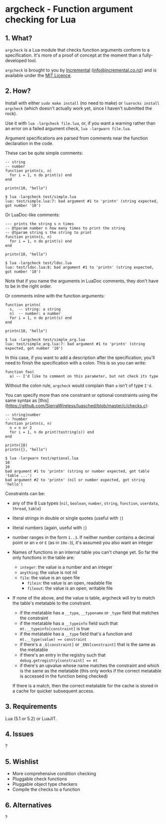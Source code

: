# argcheck - Function argument checking for Lua

## 1. What?

`argcheck` is a Lua module that checks function arguments conform to a
specification.
It's more of a proof of concept at the moment than a fully-developed tool.

`argcheck` is brought to you by
[Incremental](http://www.incremental.co.nz/) (<info@incremental.co.nz>)
and is available under the
[MIT Licence](http://www.opensource.org/licenses/mit-license.php).


## 2. How?

Install with either `sudo make install` (no need to make) or
`luarocks install argcheck` (which doesn't actually work yet, since I haven't
submitted the rock).

Use it with `lua -largcheck file.lua`, or, if you want a warning rather than
an error on a failed argument check, `lua -largwarn file.lua`.

Argument specifications are parsed from comments near the function declaration
in the code.

These can be quite simple comments:

    -- string
    -- number
    function printn(s, n)
      for i = 1, n do print(s) end
    end

    printn(10, "hello")

    $ lua -largcheck test/simple.lua 
    lua: test/simple.lua:7: bad argument #1 to 'printn' (string expected, got number '10')

Or LuaDoc-like comments:

    --- prints the string s n times
    -- @tparam number n how many times to print the string
    -- @tparam string s the string to print
    function printn(s, n)
      for i = 1, n do print(s) end
    end

    printn(10, "hello")

    $ lua -largcheck test/ldoc.lua 
    lua: test/ldoc.lua:8: bad argument #1 to 'printn' (string expected, got number '10')

Note that if you name the arguments in LuaDoc comments, they don't have to be
in the right order.

Or comments inline with the function arguments:

    function printn(
      s,  -- string: a string
      n)  -- number: a number
      for i = 1, n do print(s) end
    end

    printn(10, "hello")

    $ lua -largcheck test/simple_arg.lua 
    lua: test/simple_arg.lua:7: bad argument #1 to 'printn' (string expected, got number '10')

In this case, if you want to add a description after the specification,
you'll need to finish the specification with a colon.
This is so you can write:

    function foo(
      a) -- I'd like to comment on this parameter, but not check its type

Without the colon rule, `argcheck` would complain than `a` isn't of type
`I'd`.

You can specify more than one constraint or optional constraints using the
same syntax as [this]
(https://github.com/SierraWireless/luasched/blob/master/c/checks.c):

    -- string|number
    -- ?number
    function printn(s, n)
      n = n or 2
      for i = 1, n do print(tostring(s)) end
    end

    printn(10)
    printn({}, "hello")

    $ lua -largwarn test/optional.lua 
    10
    10
    bad argument #1 to 'printn' (string or number expected, got table 'table ...')
    bad argument #2 to 'printn' (nil or number expected, got string 'hello')

Constraints can be:
  * any of the 8 Lua types (`nil`, `boolean`, `number`, `string`, `function`,
    `userdata`, `thread`, `table`)
  * literal strings in double or single quotes (useful with `|`)
  * literal numbers (again, useful with `|`)
  * number ranges in the form `1..3`. 
    If neither number contains a decimal point or an `e` or `E`
    (as in `10e-3`), it's assumed you also want an integer
  * Names of functions in an internal table you can't change yet.
    So far the only functions in the table are:
    + `integer`: the value is a number and an integer
    + `anything`: the value is not nil
    + `file`: the value is an open file
      - `filein`: the value is an open, readable file
      - `fileout`: the value is an open, writable file
  * If none of the above, and the value is table, argcheck will try to match
    the table's metatable to the constraint.
    + if the metatable has a `__type`, `__typename` or `_type`
      field that matches the constraint
    + if the metatable has a `__typeinfo` field such that
      `mt.__typeinfo[constraint]` is true
    + if the metatable has a `__type` field that's a function and
      `mt.__type(value) == constraint`
    + if there's a `_G[constraint]` or `_ENV[constraint]` that is the same as
      the metatable
    + if there's an entry in the registry such that
      `debug.getregistry[constraint] == mt`
    + if there's an upvalue whose name matches the constraint and which is the
      same as the metatable (this only works if the correct metatable is
      accessed in the function being checked)

    If there is a match, then the correct metatable for the cache is stored in
    a cache for quicker subsequent access.


## 3. Requirements

Lua (5.1 or 5.2) or LuaJIT.


## 4. Issues

?


## 5. Wishlist

+ More comprehensive condition checking
+ Pluggable check functions
+ Pluggable object type checkers
+ Compile the checks to a function


## 6. Alternatives

?

